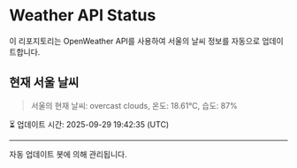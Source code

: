 
# Weather API Status

이 리포지토리는 OpenWeather API를 사용하여 서울의 날씨 정보를 자동으로 업데이트합니다.

## 현재 서울 날씨
> 서울의 현재 날씨: overcast clouds, 온도: 18.61°C, 습도: 87%

⏳ 업데이트 시간: 2025-09-29 19:42:35 (UTC)

---
자동 업데이트 봇에 의해 관리됩니다.
